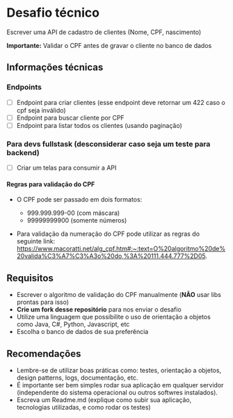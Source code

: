 # Desafio técnico

Escrever uma API de cadastro de clientes (Nome, CPF, nascimento)

**Importante:** Validar o CPF antes de gravar o cliente no banco de dados

## Informações técnicas

### Endpoints
- [ ]  Endpoint para criar clientes (esse endpoint deve retornar um 422 caso o cpf seja inválido)
- [ ]  Endpoint para buscar cliente por CPF
- [ ]  Endpoint para listar todos os clientes (usando paginação)

### Para devs fullstask (desconsiderar caso seja um teste para backend)
- [ ] Criar um telas para consumir a API

#### Regras para validação do CPF
- O CPF pode ser passado em dois formatos: 
  - 999.999.999-00 (com máscara)
  - 99999999900 (somente números)
  
- Para validação da numeração do CPF pode utilizar as regras do seguinte link: https://www.macoratti.net/alg_cpf.htm#:~:text=O%20algoritmo%20de%20valida%C3%A7%C3%A3o%20do,%3A%20111.444.777%2D05.


## Requisitos 
- Escrever o algoritmo de validação do CPF manualmente (**NÃO** usar libs prontas para isso)
- **Crie um fork desse repositório** para nos enviar o desafio
- Utilize uma linguagem que possibilite o uso de orientação a objetos como Java, C#, Python, Javascript, etc
- Escolha o banco de dados de sua preferência


## Recomendações
- Lembre-se de utilizar boas práticas como: testes, orientação a objetos, design patterns, logs, documentação, etc.
- É importante ser bem simples rodar sua aplicação em qualquer servidor (independente do sistema operacional ou outros softwres instalados). 
- Escreva um Readme.md (explique como subir sua aplicação, tecnologias utilizadas, e como rodar os testes)
